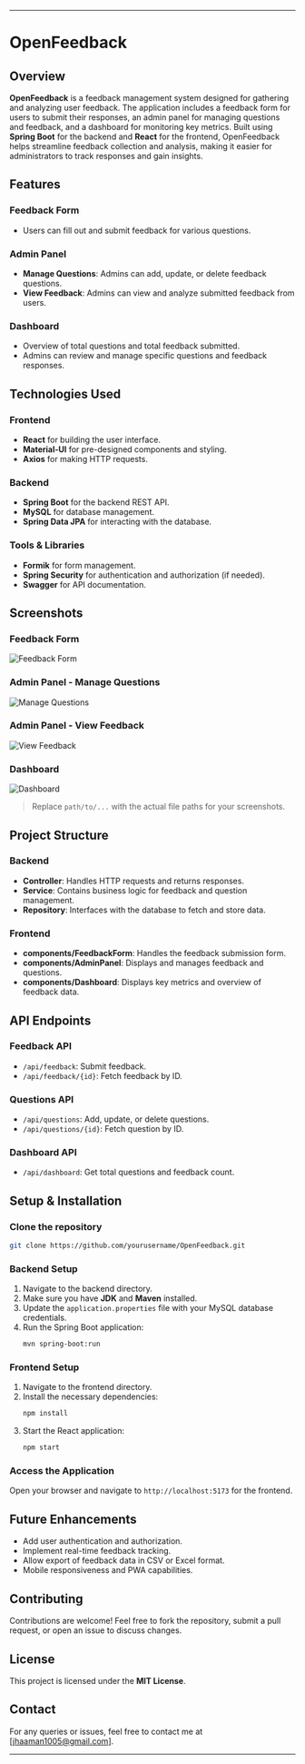 
---

# OpenFeedback

## Overview

**OpenFeedback** is a feedback management system designed for gathering and analyzing user feedback. The application includes a feedback form for users to submit their responses, an admin panel for managing questions and feedback, and a dashboard for monitoring key metrics. Built using **Spring Boot** for the backend and **React** for the frontend, OpenFeedback helps streamline feedback collection and analysis, making it easier for administrators to track responses and gain insights.

## Features

### Feedback Form
- Users can fill out and submit feedback for various questions.
  
### Admin Panel
- **Manage Questions**: Admins can add, update, or delete feedback questions.
- **View Feedback**: Admins can view and analyze submitted feedback from users.
  
### Dashboard
- Overview of total questions and total feedback submitted.
- Admins can review and manage specific questions and feedback responses.

## Technologies Used

### Frontend
- **React** for building the user interface.
- **Material-UI** for pre-designed components and styling.
- **Axios** for making HTTP requests.

### Backend
- **Spring Boot** for the backend REST API.
- **MySQL** for database management.
- **Spring Data JPA** for interacting with the database.

### Tools & Libraries
- **Formik** for form management.
- **Spring Security** for authentication and authorization (if needed).
- **Swagger** for API documentation.

## Screenshots

### Feedback Form
![Feedback Form](path/to/feedback-form-image.png)

### Admin Panel - Manage Questions
![Manage Questions](path/to/manage-questions-image.png)

### Admin Panel - View Feedback
![View Feedback](path/to/view-feedback-image.png)

### Dashboard
![Dashboard](path/to/dashboard-image.png)

> Replace `path/to/...` with the actual file paths for your screenshots.

## Project Structure

### Backend
- **Controller**: Handles HTTP requests and returns responses.
- **Service**: Contains business logic for feedback and question management.
- **Repository**: Interfaces with the database to fetch and store data.

### Frontend
- **components/FeedbackForm**: Handles the feedback submission form.
- **components/AdminPanel**: Displays and manages feedback and questions.
- **components/Dashboard**: Displays key metrics and overview of feedback data.

## API Endpoints

### Feedback API
- `/api/feedback`: Submit feedback.
- `/api/feedback/{id}`: Fetch feedback by ID.

### Questions API
- `/api/questions`: Add, update, or delete questions.
- `/api/questions/{id}`: Fetch question by ID.

### Dashboard API
- `/api/dashboard`: Get total questions and feedback count.

## Setup & Installation

### Clone the repository
```bash
git clone https://github.com/yourusername/OpenFeedback.git
```

### Backend Setup
1. Navigate to the backend directory.
2. Make sure you have **JDK** and **Maven** installed.
3. Update the `application.properties` file with your MySQL database credentials.
4. Run the Spring Boot application:
   ```bash
   mvn spring-boot:run
   ```

### Frontend Setup
1. Navigate to the frontend directory.
2. Install the necessary dependencies:
   ```bash
   npm install
   ```
3. Start the React application:
   ```bash
   npm start
   ```

### Access the Application
Open your browser and navigate to `http://localhost:5173` for the frontend.

## Future Enhancements
- Add user authentication and authorization.
- Implement real-time feedback tracking.
- Allow export of feedback data in CSV or Excel format.
- Mobile responsiveness and PWA capabilities.

## Contributing
Contributions are welcome! Feel free to fork the repository, submit a pull request, or open an issue to discuss changes.

## License
This project is licensed under the **MIT License**.

## Contact
For any queries or issues, feel free to contact me at [jhaaman1005@gmail.com].

---
